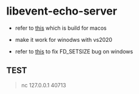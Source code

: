 # libevent-echo-server
- refer to [this](https://github.com/eddieh/libevent-echo-server) which is build for macos
- make it work for winodws with vs2020

- refer to [this](https://blog.csdn.net/zhangxiao93/article/details/70159767) to fix FD_SETSIZE bug on windows

## TEST
>   nc 127.0.0.1 40713




